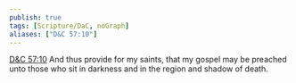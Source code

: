 ```yaml
---
publish: true
tags: [Scripture/DaC, noGraph]
aliases: ["D&C 57:10"]
---
```

[D&C 57:10](https://churchofjesuschrist.org/study/scriptures/dc-testament/dc/57?lang=eng&id=p10#p10) And thus provide for my saints, that my gospel may be preached unto those who sit in darkness and in the region and shadow of death.
